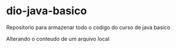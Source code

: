 # dio-java-basico
Repositorio para armazenar todo o codigo do curso de java basico 

Alterando o conteudo de um arquivo local